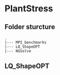 # PlantStress

## Folder sturcture

```
.
|--- MPI_benchmarks
|--- LQ_ShapeOPT
|--- NGSolve
```
## LQ_ShapeOPT


